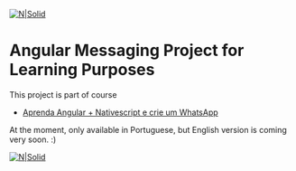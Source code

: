 
[![N|Solid](https://lh3.googleusercontent.com/d9dN5EB_JHfmU_HzajLUCbA3AAYskhrPuqJv_SwkOOutr6w6JGQruXAt3XdwTAQnTxPOXuHQ4Z42_vZPvErDXK4lbtegIAoVWF-CqXD6HTFgkotDPSSsrtD1IotqnX4tJk04v5v3ed0=w314-h559-no)](https://www.udemy.com/angular-native)
# Angular Messaging Project for Learning Purposes
This project is part of course
- [Aprenda Angular + Nativescript e crie um WhatsApp](https://www.udemy.com/angular-native)

At the moment, only available in Portuguese, but English version is coming
very soon. :)

[![N|Solid](https://udemy-images.udemy.com/course/750x422/1011174_0030_5.jpg)](https://www.udemy.com/angular-native)

